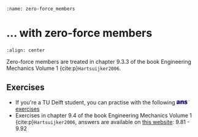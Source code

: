 ```{index} Section forces; truss structures; zero-force members
```
```{index} Zero-force members
:name: zero-force_members
```
# ... with zero-force members

```{figure} ./zero-force_data/zero-force.svg
:align: center
```

Zero-force members are treated in chapter 9.3.3 of the book Engineering Mechanics Volume 1 {cite:p}`Hartsuijker2006`.

## Exercises
- If you're a TU Delft student, you can practise with the following [<img height="12px" src="../../images/ANS.svg" alt="ANS"> exercises](https://ans.app/digital_test/assignments/1090118/results/new)
- Exercises in chapter 9.4 of the book Engineering Mechanics Volume 1 {cite:p}`Hartsuijker2006`, answers are available on [this website](https://icozct.tudelft.nl/TUD_CT/bookanswers/vol1/Chapter9/): 9.81 - 9.92